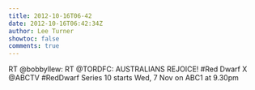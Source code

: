 ```yaml
---
title: 2012-10-16T06-42
date: 2012-10-16T06:42:34Z
author: Lee Turner
showtoc: false
comments: true
---
```


RT @bobbyllew: RT @TORDFC: AUSTRALIANS REJOICE! #Red Dwarf X @ABCTV #RedDwarf Series 10 starts Wed, 7 Nov on ABC1 at 9.30pm

